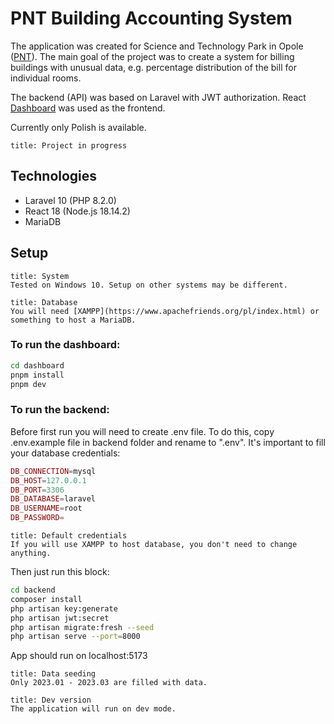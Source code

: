 # PNT Building Accounting System

The application was created for Science and Technology Park in Opole ([PNT](https://pnt.opole.pl/index.php/en/)). The main goal of the project was to create a system for billing buildings with unusual data, e.g. percentage distribution of the bill for individual rooms.

The backend (API) was based on Laravel with JWT authorization. React [Dashboard](https://www.creative-tim.com/product/material-tailwind-dashboard-react#) was used as the frontend.

Currently only Polish is available.

```ad-info
title: Project in progress
```


## Technologies

- Laravel 10 (PHP 8.2.0)
- React 18 (Node.js 18.14.2)
- MariaDB


## Setup

```ad-warning
title: System
Tested on Windows 10. Setup on other systems may be different.
```

```ad-info
title: Database
You will need [XAMPP](https://www.apachefriends.org/pl/index.html) or something to host a MariaDB.
```

### To run the dashboard:

```bash
cd dashboard
pnpm install
pnpm dev
```

### To run the backend:
Before first run you will need to create .env file. To do this, copy .env.example file in backend folder and rename to ".env". It's important to fill your database credentials:

```php
DB_CONNECTION=mysql
DB_HOST=127.0.0.1
DB_PORT=3306
DB_DATABASE=laravel
DB_USERNAME=root
DB_PASSWORD=
```

```ad-info
title: Default credentials
If you will use XAMPP to host database, you don't need to change anything.
```

Then just run this block:

```bash
cd backend
composer install
php artisan key:generate
php artisan jwt:secret
php artisan migrate:fresh --seed
php artisan serve --port=8000
```

App should run on localhost:5173

```ad-warning
title: Data seeding
Only 2023.01 - 2023.03 are filled with data.
```

```ad-warning
title: Dev version
The application will run on dev mode.
```

